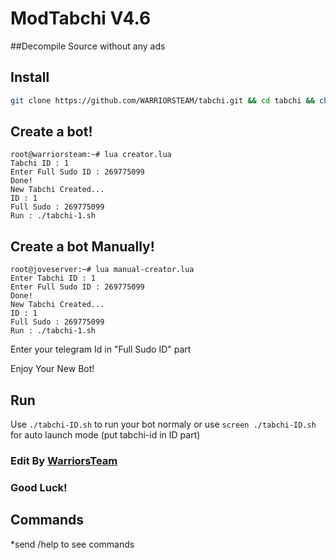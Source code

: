 # ModTabchi V4.6

##Decompile Source without any ads

## Install
```bash
git clone https://github.com/WARRIORSTEAM/tabchi.git && cd tabchi && chmod 777 install.sh && ./install.sh
```
## Create a bot!
```
root@warriorsteam:~# lua creator.lua
Tabchi ID : 1
Enter Full Sudo ID : 269775099
Done!
New Tabchi Created...
ID : 1
Full Sudo : 269775099
Run : ./tabchi-1.sh
```
## Create a bot Manually!
```
root@joveserver:~# lua manual-creator.lua
Enter Tabchi ID : 1
Enter Full Sudo ID : 269775099
Done!
New Tabchi Created...
ID : 1
Full Sudo : 269775099
Run : ./tabchi-1.sh
```
Enter your telegram Id in "Full Sudo ID" part

Enjoy Your New Bot!
## Run
Use `./tabchi-ID.sh` to run your bot normaly or use `screen ./tabchi-ID.sh` for auto launch mode (put tabchi-id in ID part)
### Edit By [WarriorsTeam](https://t.me/warriorstm)
### Good Luck!

## Commands
*send /help to see commands
